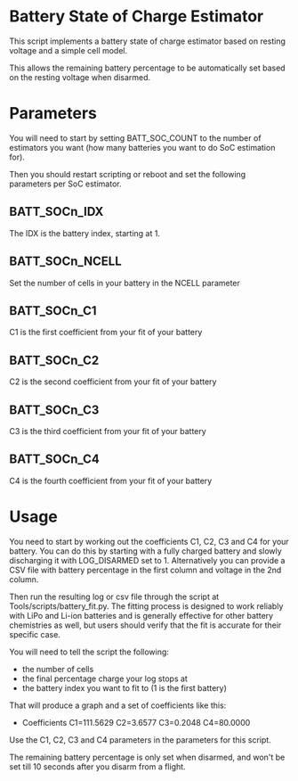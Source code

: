 # Battery State of Charge Estimator

This script implements a battery state of charge estimator based on
resting voltage and a simple cell model.

This allows the remaining battery percentage to be automatically set
based on the resting voltage when disarmed.

# Parameters

You will need to start by setting BATT_SOC_COUNT to the number of
estimators you want (how many batteries you want to do SoC estimation
for).

Then you should restart scripting or reboot and set the following
parameters per SoC estimator.

## BATT_SOCn_IDX

The IDX is the battery index, starting at 1.

## BATT_SOCn_NCELL

Set the number of cells in your battery in the NCELL parameter

## BATT_SOCn_C1

C1 is the first coefficient from your fit of your battery

## BATT_SOCn_C2

C2 is the second coefficient from your fit of your battery

## BATT_SOCn_C3

C3 is the third coefficient from your fit of your battery

## BATT_SOCn_C4

C4 is the fourth coefficient from your fit of your battery

# Usage

You need to start by working out the coefficients C1, C2, C3 and C4 for
your battery. You can do this by starting with a fully charged battery
and slowly discharging it with LOG_DISARMED set to 1. Alternatively you
can provide a CSV file with battery percentage in the first column and
voltage in the 2nd column.

Then run the resulting log or csv file through the script at
Tools/scripts/battery_fit.py. The fitting process is designed to work
reliably with LiPo and Li-ion batteries and is generally effective for
other battery chemistries as well, but users should verify that the fit
is accurate for their specific case.

You will need to tell the script the following:

 - the number of cells
 - the final percentage charge your log stops at
 - the battery index you want to fit to (1 is the first battery)

That will produce a graph and a set of coefficients like this:
 - Coefficients C1=111.5629 C2=3.6577 C3=0.2048 C4=80.0000

Use the C1, C2, C3 and C4 parameters in the parameters for this script.

The remaining battery percentage is only set when disarmed, and won't
be set till 10 seconds after you disarm from a flight.


